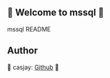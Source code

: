 ## 👋 Welcome to mssql 🚀  

mssql README  
  
  
## Author  

🤖 casjay: [Github](https://github.com/casjay) 🤖  
